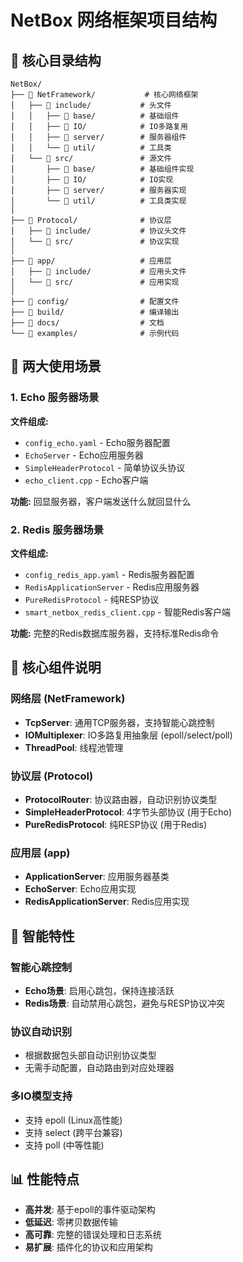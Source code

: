 # NetBox 网络框架项目结构

## 📁 核心目录结构

```
NetBox/
├── 📁 NetFramework/           # 核心网络框架
│   ├── 📁 include/           # 头文件
│   │   ├── 📁 base/          # 基础组件
│   │   ├── 📁 IO/            # IO多路复用
│   │   ├── 📁 server/        # 服务器组件
│   │   └── 📁 util/          # 工具类
│   └── 📁 src/               # 源文件
│       ├── 📁 base/          # 基础组件实现
│       ├── 📁 IO/            # IO实现
│       ├── 📁 server/        # 服务器实现
│       └── 📁 util/          # 工具类实现
│
├── 📁 Protocol/              # 协议层
│   ├── 📁 include/           # 协议头文件
│   └── 📁 src/               # 协议实现
│
├── 📁 app/                   # 应用层
│   ├── 📁 include/           # 应用头文件
│   └── 📁 src/               # 应用实现
│
├── 📁 config/                # 配置文件
├── 📁 build/                 # 编译输出
├── 📁 docs/                  # 文档
└── 📁 examples/              # 示例代码
```

## 🎯 两大使用场景

### 1. Echo 服务器场景
**文件组成:**
- `config_echo.yaml` - Echo服务器配置
- `EchoServer` - Echo应用服务器
- `SimpleHeaderProtocol` - 简单协议头协议
- `echo_client.cpp` - Echo客户端

**功能:** 回显服务器，客户端发送什么就回显什么

### 2. Redis 服务器场景  
**文件组成:**
- `config_redis_app.yaml` - Redis服务器配置
- `RedisApplicationServer` - Redis应用服务器
- `PureRedisProtocol` - 纯RESP协议
- `smart_netbox_redis_client.cpp` - 智能Redis客户端

**功能:** 完整的Redis数据库服务器，支持标准Redis命令

## 🔧 核心组件说明

### 网络层 (NetFramework)
- **TcpServer**: 通用TCP服务器，支持智能心跳控制
- **IOMultiplexer**: IO多路复用抽象层 (epoll/select/poll)
- **ThreadPool**: 线程池管理

### 协议层 (Protocol)
- **ProtocolRouter**: 协议路由器，自动识别协议类型
- **SimpleHeaderProtocol**: 4字节头部协议 (用于Echo)
- **PureRedisProtocol**: 纯RESP协议 (用于Redis)

### 应用层 (app)
- **ApplicationServer**: 应用服务器基类
- **EchoServer**: Echo应用实现
- **RedisApplicationServer**: Redis应用实现

## 🚀 智能特性

### 智能心跳控制
- **Echo场景**: 启用心跳包，保持连接活跃
- **Redis场景**: 自动禁用心跳包，避免与RESP协议冲突

### 协议自动识别
- 根据数据包头部自动识别协议类型
- 无需手动配置，自动路由到对应处理器

### 多IO模型支持
- 支持 epoll (Linux高性能)
- 支持 select (跨平台兼容)
- 支持 poll (中等性能)

## 📊 性能特点

- **高并发**: 基于epoll的事件驱动架构
- **低延迟**: 零拷贝数据传输
- **高可靠**: 完整的错误处理和日志系统
- **易扩展**: 插件化的协议和应用架构
